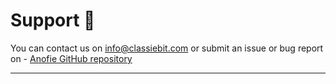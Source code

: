 # Support 🙏

You can contact us on info@classiebit.com or submit an issue or bug report on - [Anofie GitHub repository](https://github.com/classiebit/anofie)

---